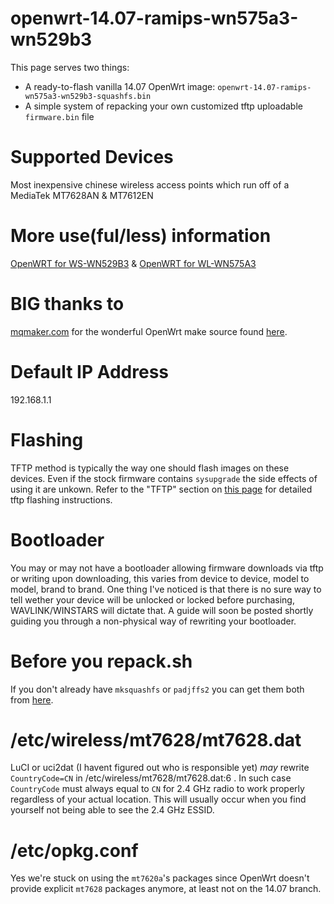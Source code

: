 # openwrt-14.07-ramips-wn575a3-wn529b3
This page serves two things: 
   * A ready-to-flash vanilla 14.07 OpenWrt image: `openwrt-14.07-ramips-wn575a3-wn529b3-squashfs.bin`
   * A simple system of repacking your own customized tftp uploadable `firmware.bin` file

# Supported Devices
Most inexpensive chinese wireless access points which run off of a MediaTek MT7628AN & MT7612EN

# More use(ful/less) information
[OpenWRT for WS-WN529B3](http://osmar.gonzal.us/openwrt-ws-wn529b3/#more-278) & [OpenWRT for WL-WN575A3](http://osmar.gonzal.us/openwrt-for-wl-wn575a3/#more-189)

# BIG thanks to
[mqmaker.com](https://mqmaker.com/) for the wonderful OpenWrt make source found [here](https://github.com/mqmaker/witi-openwrt).

# Default IP Address
192.168.1.1

# Flashing
TFTP method is typically the way one should flash images on these devices.
Even if the stock firmware contains `sysupgrade` the side effects of using it are unkown.
Refer to the "TFTP" section on [this page](https://wiki.openwrt.org/toh/wavlink/wl-wn575a3) for detailed tftp flashing instructions.

# Bootloader
You may or may not have a bootloader allowing firmware downloads via tftp or writing upon downloading, this varies from device to device, model to model, brand to brand.
One thing I've noticed is that there is no sure way to tell wether your device will be unlocked or locked before purchasing, WAVLINK/WINSTARS will dictate that.
A guide will soon be posted shortly guiding you through a non-physical way of rewriting your bootloader. 

# Before you repack.sh
If you don't already have `mksquashfs` or `padjffs2` you can get them both from [here](https://github.com/rssnsj/firmware-tools).

# /etc/wireless/mt7628/mt7628.dat
LuCI or uci2dat (I havent figured out who is responsible yet) *may* rewrite `CountryCode=CN` in /etc/wireless/mt7628/mt7628.dat:6 .
In such case `CountryCode` must always equal to `CN` for 2.4 GHz radio to work properly regardless of your actual location.
This will usually occur when you find yourself not being able to see the 2.4 GHz ESSID.

# /etc/opkg.conf
Yes we're stuck on using the `mt7620a`'s packages since OpenWrt doesn't provide explicit `mt7628` packages anymore, at least not on the 14.07 branch.



